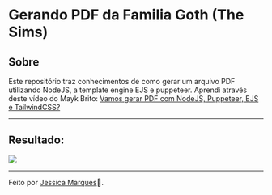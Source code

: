 # Gerando PDF da Familia Goth (The Sims) 

## Sobre
Este repositório traz conhecimentos de como gerar um arquivo PDF utilizando NodeJS, a template engine EJS e puppeteer.
Aprendi através deste vídeo do Mayk Brito:
[Vamos gerar PDF com NodeJS, Puppeteer, EJS e TailwindCSS?](https://www.youtube.com/watch?v=AoU7aEdTldE)

---
## Resultado:
![](https://i.ibb.co/CPwfnb6/Captura-de-tela-2021-02-20-204652.png)

---
Feito por [Jessica Marques](https://github.com/jessicaMarquess)🖤.
